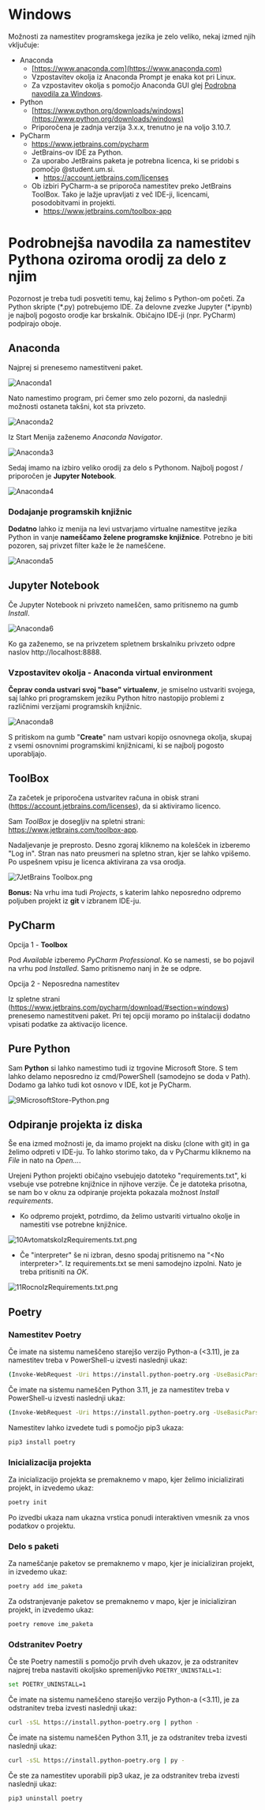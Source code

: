 # Windows
Možnosti za namestitev programskega jezika je zelo veliko, nekaj izmed njih vključuje:
* Anaconda
    * [https://www.anaconda.com](https://www.anaconda.com)
    * Vzpostavitev okolja iz Anaconda Prompt je enaka kot pri Linux.
    * Za vzpostavitev okolja s pomočjo Anaconda GUI glej [Podrobna navodila za Windows](./podrobna-navodila/WINDOWS.md).
* Python
    * [https://www.python.org/downloads/windows](https://www.python.org/downloads/windows)
    * Priporočena je zadnja verzija 3.x.x, trenutno je na voljo 3.10.7.
* PyCharm
    * https://www.jetbrains.com/pycharm
    * JetBrains-ov IDE za Python.
    * Za uporabo JetBrains paketa je potrebna licenca, ki se pridobi s pomočjo @student.um.si.
        * https://account.jetbrains.com/licenses
    * Ob izbiri PyCharm-a se priporoča namestitev preko JetBrains ToolBox. Tako je lažje upravljati z več IDE-ji, licencami, posodobitvami in projekti.
        * https://www.jetbrains.com/toolbox-app

# Podrobnejša navodila za namestitev Pythona oziroma orodij za delo z njim
Pozornost je treba tudi posvetiti temu, kaj želimo s Python-om početi. Za Python skripte (\*.py) potrebujemo IDE. Za delovne zvezke Jupyter (\*.ipynb) je najbolj pogosto orodje kar brskalnik. Običajno IDE-ji (npr. PyCharm) podpirajo oboje.

## Anaconda
Najprej si prenesemo namestitveni paket.

![Anaconda1](./slike/1Anaconda.png)

Nato namestimo program, pri čemer smo zelo pozorni, da naslednji možnosti ostaneta takšni, kot sta privzeto. 

![Anaconda2](./slike/2Anaconda2022.05(64-bit).png)

Iz Start Menija zaženemo *Anaconda Navigator*.

![Anaconda3](./slike/3AnacondaStartMenu.png)

Sedaj imamo na izbiro veliko orodij za delo s Pythonom. Najbolj pogost / priporočen je **Jupyter Notebook**.

![Anaconda4](./slike/4AnacondaNavigator.png)

### Dodajanje programskih knjižnic
**Dodatno** lahko iz menija na levi ustvarjamo virtualne namestitve jezika Python in vanje **nameščamo želene programske knjižnice**. Potrebno je biti pozoren, saj privzet filter kaže le že nameščene.

![Anaconda5](./slike/5AnacondaNavigator.png)

## Jupyter Notebook
Če Jupyter Notebook ni privzeto nameščen, samo pritisnemo na gumb *Install*.

![Anaconda6](./slike/6AnacondaNavigatorJupyter.png)

Ko ga zaženemo, se na privzetem spletnem brskalniku privzeto odpre naslov http://localhost:8888. 

### Vzpostavitev okolja - Anaconda virtual environment
**Čeprav conda ustvari svoj "base" virtualenv**, je smiselno ustvariti svojega, saj lahko pri programskem jeziku Python hitro nastopijo problemi z različnimi verzijami programskih knjižnic. 

![Anaconda8](./slike/8AnacondaVirtualEnv.png)

S pritiskom na gumb "**Create**" nam ustvari kopijo osnovnega okolja, skupaj z vsemi osnovnimi programskimi knjižnicami, ki se najbolj pogosto uporabljajo.

## ToolBox

Za začetek je priporočena ustvaritev računa in obisk strani (https://account.jetbrains.com/licenses), da si aktiviramo licenco. 

Sam *ToolBox* je dosegljiv na spletni strani: https://www.jetbrains.com/toolbox-app.

Nadaljevanje je preprosto. Desno zgoraj kliknemo na kolešček in izberemo "Log in". Stran nas nato preusmeri na spletno stran, kjer se lahko vpišemo. Po uspešnem vpisu je licenca aktivirana za vsa orodja.

![7JetBrains Toolbox.png](./slike/7JetBrainsToolbox.png)

**Bonus:** Na vrhu ima tudi *Projects*, s katerim lahko neposredno odpremo poljuben projekt iz **git** v izbranem IDE-ju.

## PyCharm
Opcija 1 - **Toolbox**

Pod *Available* izberemo *PyCharm Professional*. Ko se namesti, se bo pojavil na vrhu pod *Installed*. Samo pritisnemo nanj in že se odpre. 

Opcija 2 - Neposredna namestitev

Iz spletne strani (https://www.jetbrains.com/pycharm/download/#section=windows) prenesemo namestitveni paket. Pri tej opciji moramo po inštalaciji dodatno vpisati podatke za aktivacijo licence.

## Pure Python
Sam **Python** si lahko namestimo tudi iz trgovine Microsoft Store. S tem lahko delamo neposredno iz cmd/PowerShell (samodejno se doda v Path). Dodamo ga lahko tudi kot osnovo v IDE, kot je PyCharm. 

![9MicrosoftStore-Python.png](./slike/9MicrosoftStore-Python.png)

## Odpiranje projekta iz diska

Še ena izmed možnosti je, da imamo projekt na disku (clone with git) in ga želimo odpreti v IDE-ju. To lahko storimo tako, da v PyCharmu kliknemo na *File* in nato na *Open...*.

Urejeni Python projekti običajno vsebujejo datoteko "requirements.txt", ki vsebuje vse potrebne knjižnice in njihove verzije. Če je datoteka prisotna, se nam bo v oknu za odpiranje projekta pokazala možnost *Install requirements*. 

* Ko odpremo projekt, potrdimo, da želimo ustvariti virtualno okolje in namestiti vse potrebne knjižnice.

![10AvtomatskoIzRequirements.txt.png](./slike/10AvtomatskoIzRequirements.txt.png)

* Če "interpreter" še ni izbran, desno spodaj pritisnemo na "\<No interpreter\>". Iz requirements.txt se meni samodejno izpolni. Nato je treba pritisniti na *OK*.

![11RocnoIzRequirements.txt.png](./slike/11RocnoIzRequirements.txt.png)

## Poetry
### Namestitev Poetry
Če imate na sistemu nameščeno starejšo verzijo Python-a (<3.11), je za namestitev treba v PowerShell-u izvesti naslednji ukaz:
```bash
(Invoke-WebRequest -Uri https://install.python-poetry.org -UseBasicParsing).Content | python -
```
Če imate na sistemu nameščen Python 3.11, je za namestitev treba v PowerShell-u izvesti naslednji ukaz:
```bash
(Invoke-WebRequest -Uri https://install.python-poetry.org -UseBasicParsing).Content | py -
```
Namestitev lahko izvedete tudi s pomočjo pip3 ukaza:
```bash
pip3 install poetry
```
### Inicializacija projekta
Za inicializacijo projekta se premaknemo v mapo, kjer želimo inicializirati projekt, in izvedemo ukaz:
```bash
poetry init
```
Po izvedbi ukaza nam ukazna vrstica ponudi interaktiven vmesnik za vnos podatkov o projektu.
### Delo s paketi
Za nameščanje paketov se premaknemo v mapo, kjer je inicializiran projekt, in izvedemo ukaz:
```bash
poetry add ime_paketa
```
Za odstranjevanje paketov se premaknemo v mapo, kjer je inicializiran projekt, in izvedemo ukaz:
```bash
poetry remove ime_paketa
```
### Odstranitev Poetry
Če ste Poetry namestili s pomočjo prvih dveh ukazov, je za odstranitev najprej treba nastaviti okoljsko spremenljivko ``POETRY_UNINSTALL=1``:
```bash
set POETRY_UNINSTALL=1
```
Če imate na sistemu nameščeno starejšo verzijo Python-a (<3.11), je za odstranitev treba izvesti naslednji ukaz:
```bash
curl -sSL https://install.python-poetry.org | python -
```
Če imate na sistemu nameščen Python 3.11, je za odstranitev treba izvesti naslednji ukaz:
```bash
curl -sSL https://install.python-poetry.org | py -
```
Če ste za namestitev uporabili pip3 ukaz, je za odstranitev treba izvesti naslednji ukaz:
```bash
pip3 uninstall poetry
```